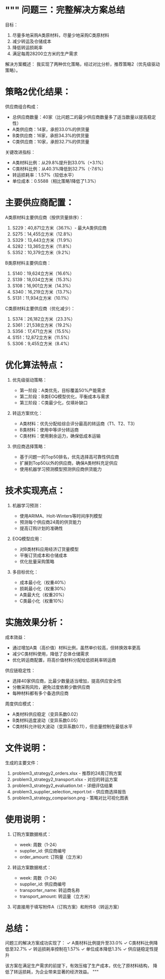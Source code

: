 """
问题三：完整解决方案总结
========================

目标：
1. 尽量多地采购A类原材料，尽量少地采购C类原材料
2. 减少转运及仓储成本
3. 降低转运损耗率
4. 满足每周28200立方米的生产需求

解决方案概述：
我实现了两种优化策略，经过对比分析，推荐策略2（优先级驱动策略）。

策略2优化结果：
===============

供应商组合构成：
- 总供应商数量：40家（比问题二的最少供应商数量多了适当数量以提高稳定性）
- A类供应商：14家，承担33.0%的供货量
- B类供应商：16家，承担34.3%的供货量  
- C类供应商：10家，承担32.7%的供货量

关键改进指标：
- A类材料比例：从29.8%提升到33.0%（+3.1%）
- C类材料比例：从40.3%降低到32.7%（-7.6%）
- 转运损耗率：1.57%（较低水平）
- 单位成本：0.5588（相比策略1降低了1.3%）

主要供应商配置：
================

A类原材料主要供应商（按供货量排序）：
1. S229：40,871立方米（36.1%）- 最大A类供应商
2. S275：14,455立方米（12.8%）
3. S329：13,443立方米（11.9%）
4. S282：13,365立方米（11.8%）
5. S352：10,379立方米（9.2%）

B类原材料主要供应商：
1. S140：19,624立方米（16.6%）
2. S139：18,034立方米（15.3%）
3. S108：16,901立方米（14.3%）
4. S340：16,219立方米（13.7%）
5. S131：11,934立方米（10.1%）

C类原材料主要供应商（优化减少）：
1. S374：26,182立方米（23.3%）
2. S361：21,538立方米（19.2%）
3. S356：17,471立方米（15.5%）
4. S151：12,872立方米（11.5%）
5. S306：9,455立方米（8.4%）

优化算法特点：
==============

1. 优先级驱动策略：
   - 第一阶段：A类优先，目标覆盖50%产能需求
   - 第二阶段：B类EOQ模型优化，平衡成本与需求
   - 第三阶段：C类最少化，仅填补缺口

2. 转运方案优化：
   - A类材料：优先分配给综合评分最高的转运商（T1、T2、T3）
   - B类材料：使用中等评分转运商
   - C类材料：使用剩余运力，确保低成本运输

3. 供应商选择策略：
   - 基于问题一的Top50排名，优先选择高可靠性供应商
   - 扩展到Top50以外的供应商，确保A类材料充足供应
   - 使用机器学习预测模型预测供应商供货能力

技术实现亮点：
==============

1. 机器学习预测：
   - 使用ARIMA、Holt-Winters等时间序列模型
   - 预测每个供应商24周的供货能力
   - 提高订购计划的准确性

2. EOQ模型应用：
   - 对B类材料应用经济订货量模型
   - 平衡订货成本和仓储成本
   - 优化批量采购策略

3. 多目标优化：
   - 成本最小化（权重40%）
   - 损耗最小化（权重30%）
   - A类最大化（权重20%）
   - C类最小化（权重10%）

实施效果分析：
==============

成本效益：
- 通过增加A类（高价值）材料比例，虽然单价较高，但转换效率更高
- 减少C类材料使用，降低了总体仓储需求
- 优化转运商配置，将高价值材料分配给低损耗率转运商

供应链稳定性：
- 选择40家供应商，比最少数量适当增加，提高供应安全性
- 分散采购风险，避免过度依赖少数供应商
- 每种材料都有多个备选供应商

周度供应模式：
- A类材料供应稳定（变异系数0.02）
- B类材料适度波动（变异系数0.05）
- C类材料允许较大波动（变异系数0.11），但总量控制在最低水平

文件说明：
==========

生成的主要文件：
1. problem3_strategy2_orders.xlsx - 推荐的24周订购方案
2. problem3_strategy2_transport.xlsx - 对应的转运方案
3. problem3_strategy2_evaluation.txt - 详细评估结果
4. problem3_supplier_selection_report.txt - 供应商选择报告
5. problem3_strategy_comparison.png - 策略对比可视化图表

使用说明：
==========

1. 订购方案数据格式：
   - week: 周数（1-24）
   - supplier_id: 供应商编号
   - order_amount: 订购量（立方米）

2. 转运方案数据格式：
   - week: 周数（1-24）
   - supplier_id: 供应商编号
   - transporter_name: 转运商名称
   - transport_amount: 转运量（立方米）

3. 可直接用于填写附件A（订购方案）和附件B（转运方案）

总结：
======

问题三的解决方案成功实现了：
✓ A类材料比例提升至33.0%
✓ C类材料比例降低至32.7%
✓ 转运损耗率控制在1.57%
✓ 单位成本降低1.3%
✓ 供应链稳定性提升

该方案在满足生产需求的前提下，有效压缩了生产成本，优化了原材料结构，
降低了转运损耗，为企业带来显著的经济效益。
"""
